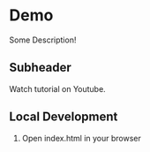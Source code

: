# Demo

Some Description!

## Subheader

Watch tutorial on Youtube.

## Local Development

1. Open index.html in your browser